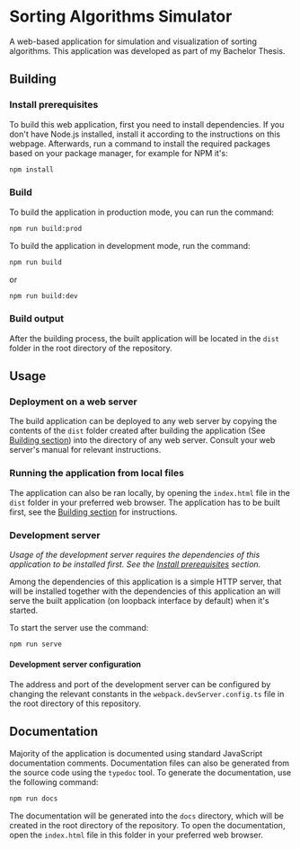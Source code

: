 # Sorting Algorithms Simulator

A web-based application for simulation and visualization of sorting algorithms.
This application was developed as part of my Bachelor Thesis.

## Building

### Install prerequisites

To build this web application, first you need to install dependencies.
If you don't have Node.js installed, install it according to the instructions on this webpage.
Afterwards, run a command to install the required packages based on your package manager, for example for NPM it's:

```sh
npm install
```

### Build

To build the application in production mode, you can run the command:

```sh
npm run build:prod
```

To build the application in development mode, run the command:

```sh
npm run build
```

or

```sh
npm run build:dev
```

### Build output

After the building process, the built application will be located in the `dist` folder in the root directory of the repository.

## Usage

### Deployment on a web server

The build application can be deployed to any web server by copying the contents of the `dist` folder created after building the application (See [Building section](#building)) into the directory of any web server. Consult your web server's manual for relevant instructions.

### Running the application from local files

The application can also be ran locally, by opening the `index.html` file in the `dist` folder in your preferred web browser. The application has to be built first, see the [Building section](#building) for instructions.

### Development server

*Usage of the development server requires the dependencies of this application to be installed first. See the [Install prerequisites](#install-prerequisites) section.*

Among the dependencies of this application is a simple HTTP server, that will be installed together with the dependencies of this application an will serve the built application (on loopback interface by default) when it's started.

To start the server use the command:

```sh
npm run serve
```

#### Development server configuration

The address and port of the development server can be configured by changing the relevant constants in the `webpack.devServer.config.ts` file in the root directory of this repository.

## Documentation

Majority of the application is documented using standard JavaScript documentation comments. Documentation files can also be generated from the source code using the `typedoc` tool. To generate the documentation, use the following command:

```sh
npm run docs
```

The documentation will be generated into the `docs` directory, which will be created in the root directory of the repository. To open the documentation, open the `index.html` file in this folder in your preferred web browser.
